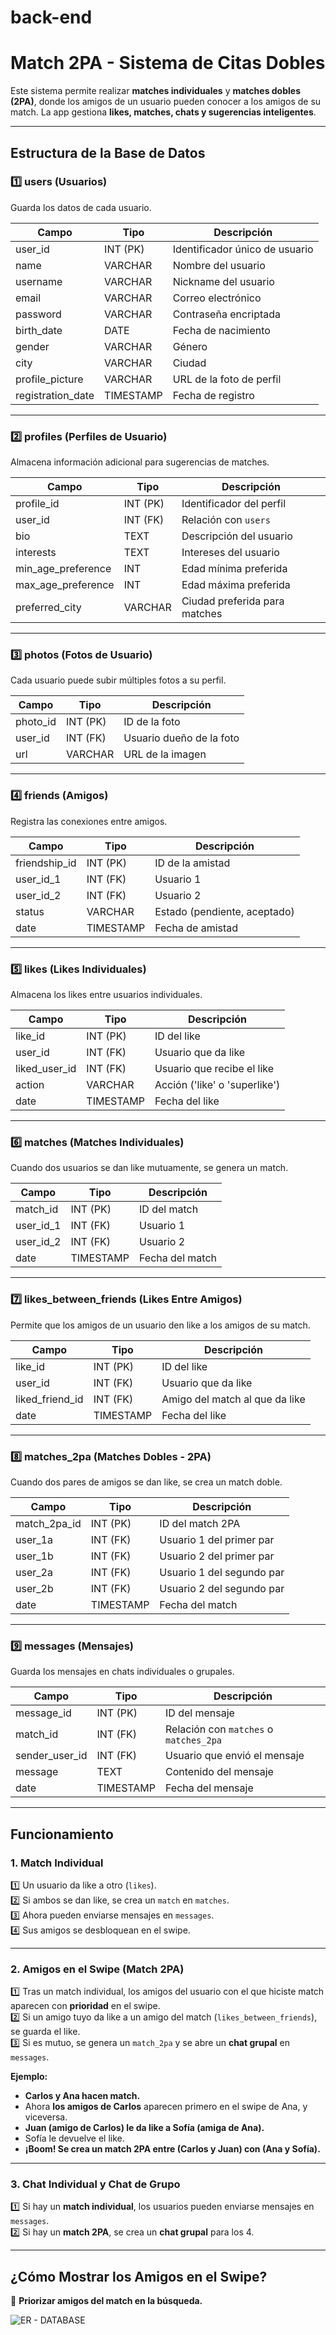 # back-end
# Match 2PA - Sistema de Citas Dobles 

Este sistema permite realizar **matches individuales** y **matches dobles (2PA)**, donde los amigos de un usuario pueden conocer a los amigos de su match. La app gestiona **likes, matches, chats y sugerencias inteligentes**.

---

## **Estructura de la Base de Datos**

### **1️⃣ users (Usuarios)**
Guarda los datos de cada usuario.

| Campo             | Tipo        | Descripción                   |
|------------------|------------|-------------------------------|
| user_id         | INT (PK)   | Identificador único de usuario |
| name           | VARCHAR    | Nombre del usuario            |
| username           | VARCHAR    | Nickname del usuario            |
| email          | VARCHAR    | Correo electrónico            |
| password       | VARCHAR    | Contraseña encriptada         |
| birth_date     | DATE       | Fecha de nacimiento           |
| gender         | VARCHAR    | Género                        |
| city          | VARCHAR    | Ciudad                        |
| profile_picture | VARCHAR    | URL de la foto de perfil      |
| registration_date | TIMESTAMP | Fecha de registro            |

---

### **2️⃣ profiles (Perfiles de Usuario)**
Almacena información adicional para sugerencias de matches.

| Campo                | Tipo        | Descripción                      |
|----------------------|------------|----------------------------------|
| profile_id         | INT (PK)   | Identificador del perfil        |
| user_id           | INT (FK)   | Relación con `users`            |
| bio              | TEXT       | Descripción del usuario         |
| interests        | TEXT       | Intereses del usuario           |
| min_age_preference | INT        | Edad mínima preferida          |
| max_age_preference | INT        | Edad máxima preferida          |
| preferred_city    | VARCHAR    | Ciudad preferida para matches  |

---

### **3️⃣ photos (Fotos de Usuario)**
Cada usuario puede subir múltiples fotos a su perfil.

| Campo     | Tipo      | Descripción |
|-----------|----------|-------------|
| photo_id | INT (PK) | ID de la foto |
| user_id  | INT (FK) | Usuario dueño de la foto |
| url      | VARCHAR  | URL de la imagen |

---

### **4️⃣ friends (Amigos)**
Registra las conexiones entre amigos.

| Campo       | Tipo      | Descripción |
|------------|----------|-------------|
| friendship_id | INT (PK) | ID de la amistad |
| user_id_1  | INT (FK) | Usuario 1 |
| user_id_2  | INT (FK) | Usuario 2 |
| status     | VARCHAR  | Estado (pendiente, aceptado) |
| date       | TIMESTAMP | Fecha de amistad |

---

### **5️⃣ likes (Likes Individuales)**
Almacena los likes entre usuarios individuales.

| Campo     | Tipo      | Descripción |
|-----------|----------|-------------|
| like_id  | INT (PK) | ID del like |
| user_id  | INT (FK) | Usuario que da like |
| liked_user_id | INT (FK) | Usuario que recibe el like |
| action   | VARCHAR  | Acción ('like' o 'superlike') |
| date     | TIMESTAMP | Fecha del like |

---

### **6️⃣ matches (Matches Individuales)**
Cuando dos usuarios se dan like mutuamente, se genera un match.

| Campo    | Tipo      | Descripción |
|----------|----------|-------------|
| match_id | INT (PK) | ID del match |
| user_id_1 | INT (FK) | Usuario 1 |
| user_id_2 | INT (FK) | Usuario 2 |
| date      | TIMESTAMP | Fecha del match |

---

### **7️⃣ likes_between_friends (Likes Entre Amigos)**
Permite que los amigos de un usuario den like a los amigos de su match.

| Campo       | Tipo      | Descripción |
|------------|----------|-------------|
| like_id    | INT (PK) | ID del like |
| user_id    | INT (FK) | Usuario que da like |
| liked_friend_id | INT (FK) | Amigo del match al que da like |
| date       | TIMESTAMP | Fecha del like |

---

### **8️⃣ matches_2pa (Matches Dobles - 2PA)**
Cuando dos pares de amigos se dan like, se crea un match doble.

| Campo       | Tipo      | Descripción |
|------------|----------|-------------|
| match_2pa_id | INT (PK) | ID del match 2PA |
| user_1a    | INT (FK) | Usuario 1 del primer par |
| user_1b    | INT (FK) | Usuario 2 del primer par |
| user_2a    | INT (FK) | Usuario 1 del segundo par |
| user_2b    | INT (FK) | Usuario 2 del segundo par |
| date       | TIMESTAMP | Fecha del match |

---

### **9️⃣ messages (Mensajes)**
Guarda los mensajes en chats individuales o grupales.

| Campo         | Tipo      | Descripción |
|--------------|----------|-------------|
| message_id  | INT (PK) | ID del mensaje |
| match_id    | INT (FK) | Relación con `matches` o `matches_2pa` |
| sender_user_id | INT (FK) | Usuario que envió el mensaje |
| message     | TEXT     | Contenido del mensaje |
| date        | TIMESTAMP | Fecha del mensaje |

---

## **Funcionamiento**

###  **1. Match Individual**
1️⃣ Un usuario da like a otro (`likes`).  
2️⃣ Si ambos se dan like, se crea un `match` en `matches`.  
3️⃣ Ahora pueden enviarse mensajes en `messages`.  
4️⃣ Sus amigos se desbloquean en el swipe.  

---

### **2. Amigos en el Swipe (Match 2PA)**
1️⃣ Tras un match individual, los amigos del usuario con el que hiciste match aparecen con **prioridad** en el swipe.  
2️⃣ Si un amigo tuyo da like a un amigo del match (`likes_between_friends`), se guarda el like.  
3️⃣ Si es mutuo, se genera un `match_2pa` y se abre un **chat grupal** en `messages`.  

**Ejemplo:**  
- **Carlos y Ana hacen match.**  
- Ahora **los amigos de Carlos** aparecen primero en el swipe de Ana, y viceversa.  
- **Juan (amigo de Carlos) le da like a Sofía (amiga de Ana).**  
- Sofía le devuelve el like.  
- **¡Boom! Se crea un match 2PA entre (Carlos y Juan) con (Ana y Sofía).**  

---

###  **3. Chat Individual y Chat de Grupo**
1️⃣ Si hay un **match individual**, los usuarios pueden enviarse mensajes en `messages`.  
2️⃣ Si hay un **match 2PA**, se crea un **chat grupal** para los 4.  

---

##  **¿Cómo Mostrar los Amigos en el Swipe?**
🔹 **Priorizar amigos del match en la búsqueda.**  

![ER - DATABASE](2pa-app.png)
